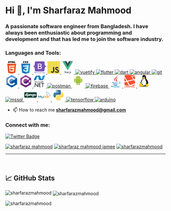 <h1 >Hi 👋, I'm Sharfaraz Mahmood</h1>
<h3 >A passionate software engineer from Bangladesh. I have always been enthusiastic about programming and development and that has led me to join the software industry.</h3>

<h3 align="left">Languages and Tools:</h3>

<p align="left">

<a href="https://www.w3.org/html/" target="_blank" rel="noreferrer"> <img src="https://raw.githubusercontent.com/devicons/devicon/master/icons/html5/html5-original-wordmark.svg" alt="html5" width="40" height="40"/> </a>
<a href="https://www.w3schools.com/css/" target="_blank" rel="noreferrer"> <img src="https://raw.githubusercontent.com/devicons/devicon/master/icons/css3/css3-original-wordmark.svg" alt="css3" width="40" height="40"/> </a>
<a href="https://getbootstrap.com" target="_blank" rel="noreferrer"> <img src="https://raw.githubusercontent.com/devicons/devicon/master/icons/bootstrap/bootstrap-plain-wordmark.svg" alt="bootstrap" width="40" height="40"/> </a>
<a href="https://developer.mozilla.org/en-US/docs/Web/JavaScript" target="_blank" rel="noreferrer"> <img src="https://raw.githubusercontent.com/devicons/devicon/master/icons/javascript/javascript-original.svg" alt="javascript" width="40" height="40"/> </a>
<a href="https://vuejs.org/" target="_blank" rel="noreferrer"> <img src="https://raw.githubusercontent.com/devicons/devicon/master/icons/vuejs/vuejs-original-wordmark.svg" alt="vuejs" width="40" height="40"/> </a>
<a href="https://vuetifyjs.com/en/" target="_blank" rel="noreferrer"> <img src="https://bestofjs.org/logos/vuetify.svg" alt="vuetify" width="40" height="40"/>
<a href="https://flutter.dev" target="_blank" rel="noreferrer"> <img src="https://www.vectorlogo.zone/logos/flutterio/flutterio-icon.svg" alt="flutter" width="40" height="40"/>
<a href="https://dart.dev" target="_blank" rel="noreferrer"> <img src="https://www.vectorlogo.zone/logos/dartlang/dartlang-icon.svg" alt="dart" width="40" height="40"/> </a>
<a href="https://angular.io" target="_blank" rel="noreferrer"> <img src="https://angular.io/assets/images/logos/angular/angular.svg" alt="angular" width="40" height="40"/> </a>
<a href="https://git-scm.com/" target="_blank" rel="noreferrer"> <img src="https://www.vectorlogo.zone/logos/git-scm/git-scm-icon.svg" alt="git" width="40" height="40"/> </a>
<a href="https://www.cprogramming.com/" target="_blank" rel="noreferrer"> <img src="https://raw.githubusercontent.com/devicons/devicon/master/icons/c/c-original.svg" alt="c" width="40" height="40"/> </a>
<a href="https://www.w3schools.com/cs/" target="_blank" rel="noreferrer"> <img src="https://raw.githubusercontent.com/devicons/devicon/master/icons/csharp/csharp-original.svg" alt="csharp" width="40" height="40"/> </a>
<a href="https://dotnet.microsoft.com/" target="_blank" rel="noreferrer"> <img src="https://raw.githubusercontent.com/devicons/devicon/master/icons/dot-net/dot-net-original-wordmark.svg" alt="dotnet" width="40" height="40"/> </a>
<a href="https://postman.com" target="_blank" rel="noreferrer"> <img src="https://www.vectorlogo.zone/logos/getpostman/getpostman-icon.svg" alt="postman" width="40" height="40"/> </a>
<a href="https://developer.android.com" target="_blank" rel="noreferrer"> <img src="https://raw.githubusercontent.com/devicons/devicon/master/icons/android/android-original-wordmark.svg" alt="android" width="40" height="40"/> </a>
<a href="https://firebase.google.com/" target="_blank" rel="noreferrer"> <img src="https://www.vectorlogo.zone/logos/firebase/firebase-icon.svg" alt="firebase" width="40" height="40"/> </a> </a>
<a href="https://www.java.com" target="_blank" rel="noreferrer"> <img src="https://raw.githubusercontent.com/devicons/devicon/master/icons/java/java-original.svg" alt="java" width="40" height="40"/> </a>
<a href="https://laravel.com/" target="_blank" rel="noreferrer"> <img src="https://raw.githubusercontent.com/devicons/devicon/master/icons/laravel/laravel-plain-wordmark.svg" alt="laravel" width="40" height="40"/> </a>
<a href="https://www.linux.org/" target="_blank" rel="noreferrer"> <img src="https://raw.githubusercontent.com/devicons/devicon/master/icons/linux/linux-original.svg" alt="linux" width="40" height="40"/> </a>
<a href="https://www.microsoft.com/en-us/sql-server" target="_blank" rel="noreferrer"> <img src="https://www.svgrepo.com/show/303229/microsoft-sql-server-logo.svg" alt="mssql" width="40" height="40"/> </a>
<a href="https://www.djangoproject.com/" target="_blank" rel="noreferrer"> <img src="https://raw.githubusercontent.com/devicons/devicon/master/icons/django/django-original.svg" alt="django" width="40" height="40"/> </a>
<a href="https://www.mysql.com/" target="_blank" rel="noreferrer"> <img src="https://raw.githubusercontent.com/devicons/devicon/master/icons/mysql/mysql-original-wordmark.svg" alt="mysql" width="40" height="40"/> </a>
<a href="https://www.python.org" target="_blank" rel="noreferrer"> <img src="https://raw.githubusercontent.com/devicons/devicon/master/icons/python/python-original.svg" alt="python" width="40" height="40"/> </a>
<a href="https://www.tensorflow.org" target="_blank" rel="noreferrer"> <img src="https://www.vectorlogo.zone/logos/tensorflow/tensorflow-icon.svg" alt="tensorflow" width="40" height="40"/> </a>
</a>
<a href="https://www.arduino.cc/" target="_blank" rel="noreferrer"> <img src="https://cdn.worldvectorlogo.com/logos/arduino-1.svg" alt="arduino" width="40" height="40"/> </a>

</p>

<!-- - 💬 Ask me about **flutter** -->

- 📫 How to reach me **sharfarazmahmood@gmail.com**

<h3 align="left">Connect with me:</h3>
<p align="left">

<!-- <p align="left"> <a href="https://twitter.com/sm_jamee" target="blank"><img src="https://img.shields.io/twitter/follow/sm_jamee?logo=twitter&style=for-the-badge" alt="sm_jamee" /></a> </p> -->

[![Twitter Badge](https://img.shields.io/badge/-@sm_jamee-1ca0f1?style=flat&labelColor=1ca0f1&logo=twitter&logoColor=white&link=https://twitter.com/Ipenywis)](https://twitter.com/sm_jamee)

<a href="https://linkedin.com/in/sharfaraz mahmood" target="blank"><img align="center" src="https://raw.githubusercontent.com/rahuldkjain/github-profile-readme-generator/master/src/images/icons/Social/linked-in-alt.svg" alt="sharfaraz mahmood" height="30" width="40" /></a>
<a href="https://fb.com/sharfaraz mahmood jamee" target="blank"><img align="center" src="https://raw.githubusercontent.com/rahuldkjain/github-profile-readme-generator/master/src/images/icons/Social/facebook.svg" alt="sharfaraz mahmood jamee" height="30" width="40" /></a>
<a href="https://instagram.com/sharfarazmahmood" target="blank"><img align="center" src="https://raw.githubusercontent.com/rahuldkjain/github-profile-readme-generator/master/src/images/icons/Social/instagram.svg" alt="sharfarazmahmood" height="30" width="40" /></a>

</p>

---

<br />

## &#x1f4c8; GitHub Stats

<!---
<p><img align="left" src="https://github-readme-stats.vercel.app/api/top-langs?username=sharfarazmahmood&show_icons=true&locale=en&langs_count=10" alt="sharfarazmahmood" /></p>
<p>&nbsp;<img align="center" src="https://github-readme-stats.vercel.app/api?username=sharfarazmahmood&show_icons=true&locale=en" alt="sharfarazmahmood" /></p>

<p><img align="center" src="https://github-readme-streak-stats.herokuapp.com/?user=sharfarazmahmood&" alt="sharfarazmahmood" /></p>
 <br />
<br />
<br /> -->

<p><img align="left" src="https://github-readme-stats.vercel.app/api/top-langs?username=sharfarazmahmood&show_icons=true&theme=dark&title_color=ffffff&text_color=ffffff&locale=en&layout=compact" alt="sharfarazmahmood" /></p>

<p>&nbsp;<img align="center" src="https://github-readme-stats.vercel.app/api?username=sharfarazmahmood&show_icons=true&theme=darcula&text_color=ffffff&locale=en" alt="sharfarazmahmood" /></p>

<!-- <p>&nbsp;<img align="center" src="https://github-readme-streak-stats.herokuapp.com/?user=sharfarazmahmood&theme=dark" alt="sharfarazmahmood" /></p> -->

<!-- <p align="left"> <a href="https://github.com/ryo-ma/github-profile-trophy"><img src="https://github-profile-trophy.vercel.app/?username=sharfarazmahmood&theme=onedark" alt="sharfarazmahmood" /></a> </p> -->
<p align="left"> <img src="https://komarev.com/ghpvc/?username=sharfarazmahmood&label=Profile%20views&color=0798f2&style=flat" alt="sharfarazmahmood" /> </p>
<br />
<br />
